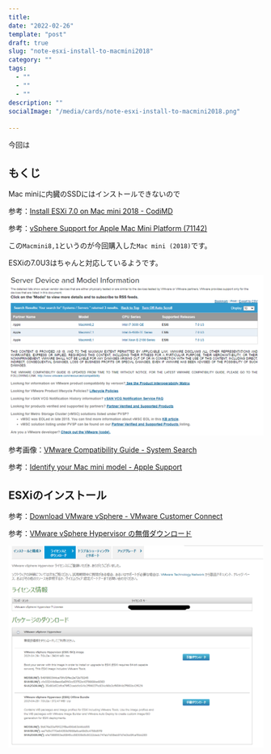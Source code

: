```yaml
---
title: 
date: "2022-02-26"
template: "post"
draft: true
slug: "note-esxi-install-to-macmini2018"
category: ""
tags:
  - ""
  - ""
  - ""
description: ""
socialImage: "/media/cards/note-esxi-install-to-macmini2018.png"

---
```


今回は

<!-- omit in toc -->

## もくじ



Mac miniに内臓のSSDにはインストールできないので

参考：[Install ESXi 7.0 on Mac mini 2018 - CodiMD](https://hackmd.mmmn.jp/s/BkixOMvAD)



参考：[vSphere Support for Apple Mac Mini Platform (71142)](https://kb.vmware.com/s/article/71142)

この`Macmini8,1`というのが今回購入した`Mac mini (2018)`です。

ESXiの7.0U3はちゃんと対応しているようです。

![image-20220226115039440](../../static/media/2022-02-26-note-esxi-install-to-macmini2018/image-20220226115039440.png)

参考画像：[VMware Compatibility Guide - System Search](https://www.vmware.com/resources/compatibility/search.php?deviceCategory=server&details=1&partner=269&releases=578&keyword=macmini&page=1&display_interval=10&sortColumn=Partner&sortOrder=Asc)

参考：[Identify your Mac mini model - Apple Support](https://support.apple.com/en-us/HT201894)

## ESXiのインストール



参考：[Download VMware vSphere - VMware Customer Connect](https://customerconnect.vmware.com/en/downloads/info/slug/datacenter_cloud_infrastructure/vmware_vsphere/7_0)

参考：[VMware vSphere Hypervisor の無償ダウンロード](https://customerconnect.vmware.com/jp/web/vmware/evalcenter?p=free-esxi7)



![image-20220226120033073](../../static/media/2022-02-26-note-esxi-install-to-macmini2018/image-20220226120033073.png)













